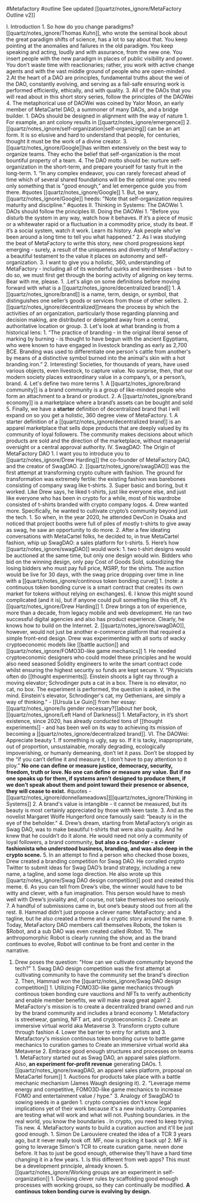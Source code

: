 #Metafactory 
#outline 
See updated [[quartz/notes_ignore/MetaFactory Outline v2]]

I. Introduction
	1. So how do you change paradigms? [[quartz/notes_ignore/Thomas Kuhn]], who wrote the seminal book about the great paradigm shifts of science, has a lot to say about that. You keep pointing at the anomalies and failures in the old paradigm. You keep speaking and acting, loudly and with assurance, from the new one. You insert people with the new paradigm in places of public visibility and power. You don’t waste time with reactionaries; rather, you work with active change agents and with the vast middle ground of people who are open-minded.
		2.At the heart of a DAO are principles, fundamental truths about the wei of the DAO, constantly evolving, and serving as a fail-safe ensuring work is performed efficiently, ethically, and with quality.
		3. All of the DAOs that you will read about in this short story series, follow the principles of the DAOWei
		4. 
			The metaphorical use of DAOWei was coined by Yalor Moon,  an early member of MetaCartel DAO, a summoner of many DAOs, and a bridge builder.
					1. DAOs should be designed in alignment with the way of nature
						1. For example, an ant colony results in [[quartz/notes_ignore/emergence]]
				2. [[quartz/notes_ignore/self-organization|self-organizing]] can be an art form. It is so elusive and hard to understand that people, for centuries, thought it must be the work of a divine creator. 
				3. [[quartz/notes_ignore/Google]]has written extensively on the best way to organize teams. They echo the belief that self-organization is the most bountiful property of a team. 
				4. The DAO motto should be: nurture self-organization in the short-term, and prepare yourself for tasty fruit in the long-term. 
					1. “In any complex endeavor, you can rarely forecast ahead of time which of several shared foundations will be the optimal one: you need only something that is ‟good enough,ˮ and let emergence guide you from there. #quotes [[quartz/notes_ignore/Google]]
						1. But, be wary, [[quartz/notes_ignore/Google]] heeds: "Note that self-organization requires maturity and discipline.” #quotes 
II. Thinking in Systems: The DAOWei
		1.  DAOs should follow the principles 
III. Doing the DAOWei
	1. "Before you disturb the system in any way, watch how it behaves. If it’s a piece of music or a whitewater rapid or a fluctuation in a commodity price, study its beat. If it’s a social system, watch it work. Learn its history. Ask people who’ve been around a long time to tell you what happened."
	2. As I was studying the beat of MetaFactory to write this story, new chord progressions kept emerging - surely, a result of the uniqueness and diversity of MetaFactory - a beautiful testament to the value it places on autonomy and self-organization. 
	3. I want to give you a holistic, 360, understanding of MetaFactory - including all of its wonderful quirks and weirdnesses - but to do so, we must first get through the boring activity of aligning on key terms. Bear with me, please. 
		1. .Let's align on some definitions before moving forward with what is a [[quartz/notes_ignore/decentralized brand]] 
			1. A [[quartz/notes_ignore/brand]] is a name, term, design, or symbol, that distinguishes one seller’s goods or services from those of other sellers. 
			2. [[quartz/notes_ignore/decentralized]]means the process by which the activities of an organization, particularly those regarding planning and decision making, are distributed or delegated away from a central, authoritative location or group.
			3. Let's look at what branding is from a historical lens: 
				1.  “The practice of branding - in the original literal sense of marking by burning - is thought to have begun with the ancient Egyptians, who were known to have engaged in livestock branding as early as 2,700 BCE. Branding was used to differentiate one person's cattle from another's by means of a distinctive symbol burned into the animal's skin with a hot branding iron.”
				2. Interesting! Societies, for thousands of years, have used various objects, even livestock, to capture value. No surprise, then, that our modern society places extraordinary value in a company’s, or a person’s, brand. 
			4. Let's define two more terms
				1. A [[quartz/notes_ignore/brand community]] is a brand community is a group of like-minded people who form an attachment to a brand or product.
				2. A [[quartz/notes_ignore/brand economy]] is a marketplace where a brand’s assets can be bought and sold
			5. Finally, we have a **starter** definition of decentralized brand that I will expand on so you get a holistic, 360 degree view of MetaFactory. 
				1. A starter definition of a [[quartz/notes_ignore/decentralized brand]] is an apparel marketplace that sells dope products that are deeply valued by its community of loyal followers. The community makes decisions about which products are sold and the direction of the marketplace, without managerial oversight or a central approval authority. 
	IV.  SwagDAO: The Origin of MetaFactory DAO
			1. I want you to introduce you to [[quartz/notes_ignore/Drew Harding]] the co-founder of MetaFactory DAO, and the creator of SwagDAO. 
			2. [[quartz/notes_ignore/swagDAO]] was the first attempt at transforming crypto culture with fashion. The ground for transformation was extremely fertile: the existing fashion was barebones consisting of company swag like t-shirts. 
			3. Super basic and boring, but it worked. Like Drew says, he liked t-shirts, just like everyone else, and just like everyone who has been in crypto for a while, most of his wardrobe consisted of t-shirts branded with crypto company logos. 
			4. Drew wanted more. Specifically, he wanted to cultivate crypto’s community beyond just the tech. 
				1.  So when, in the year 2020, he attended DevCon in Osaka and noticed that project booths were full of piles of mostly t-shirts to give away as swag, he saw an opportunity to do more. 
				2. After a few ideating conversations with MetaCartel folks, he decided to, in true MetaCartel fashion, whip up SwagDAO: a sales platform for t-shirts. 
			5. Here’s how [[quartz/notes_ignore/swagDAO]] would work:
				1. two t-shirt designs would be auctioned at the same time, but only one design would win. Bidders who bid on the winning design, only pay Cost of Goods Sold, subsidizing the losing bidders who must pay full price, MSRP, for the shirts. The auction would be live for 30 days, with the swag price dropping over time in line with a [[quartz/notes_ignore/continous token bonding curve]]
					1. (note: a continuous token bonding curve is a smart contract that creates its own market for tokens without relying on exchanges). 
			6. I know this might sound complicated (and it is), but if anyone could pull something like this off, it’s [[quartz/notes_ignore/Drew Harding]]
				1. Drew brings a ton of experience, more than a decade, from legacy mobile and web development. He ran two successful digital agencies and also has product experience. Clearly, he knows how to build on the Internet. 
				2. [[quartz/notes_ignore/swagDAO]], however, would not just be another e-commerce platform that required a simple front-end design. Drew was experimenting with all sorts of wacky cryptoeconomic models like [[battle auction]] and [[quartz/notes_ignore/FOMO3D-like game mechanics]]
					1. He needed cryptoeconomic designers who could model these principles and he would also need seasoned Solidity engineers to write the smart contract code whilst ensuring the highest security so funds are kept secure. 
		V. “Physicists often do [[thought experiments]]. Einstein shoots a light ray through a moving elevator; Schrodinger puts a cat in a box. There is no elevator, no cat, no box. The experiment is performed, the question is asked, in the mind. Einstein's elevator, Schrodinger's cat, my Gethenians, are simply a way of thinking."
			- [[Ursula Le Guin]]  from her essay: [[quartz/notes_ignore/Is gender necessary?]]about her book, [[quartz/notes_ignore/Left Hand of Darkness]]
			1. MetaFactory, in it’s short existence, since 2020, has already conducted tons of [[thought experiments]] - and has been well on its way to achieving its mission of becoming a [[quartz/notes_ignore/decentralized brand]]. 
		VI. The DAOWei: Appreciate beauty 
			1. 	If something is ugly, say so. If it is tacky, inappropriate, out of proportion, unsustainable, morally degrading, ecologically impoverishing, or humanly demeaning, don’t let it pass. Don’t be stopped by the “if you can’t define it and measure it, I don’t have to pay attention to it ploy.” **No one can define or measure justice, democracy, security, freedom, truth or love. No one can define or measure any value.** **But if no one speaks up for them, if systems aren’t designed to produce them, if we don’t speak about them and point toward their presence or absence, they will cease to exist.** #quotes 
				-  [[quartz/notes_ignore/donnellameadows]][[quartz/notes_ignore/Thinking in Systems]]
			2. A brand's value is intangible - it cannot be measured, but its beauty is most certainly appreciated by those with keen taste. 
			3. And as the novelist Margaret Wolfe Hungerford once famously said: “beauty is in the eye of the beholder.” 
			4. Drew’s dream, starting from MetaFactory’s origin as Swag DAO, was to make beautiful t-shirts that were also quality. And he knew that he couldn’t do it alone. He would need not only a community of loyal followers, a brand community, **but also a co-founder - a clever fashionista who understood business, branding, and was also deep in the crypto scene.**
			5. In an attempt to find a person who checked those boxes, Drew created a branding competition for Swag DAO. He corralled crypto Twitter to submit ideas for Swag DAO’s brand strategy, including a new name, a tagline, and some logo direction. He also wrote up this [[quartz/notes_ignore/Swag DAO design competition]] post and created this meme. 
			6. As you can tell from Drew’s vibe, the winner would have to be witty and clever, with a fun imagination. This person would have to mesh well with Drew’s joviality and, of course, not take themselves too seriously. 
			7. A handful of submissions came in, but one’s beauty stood out from all the rest. 
			8. Hammad didn’t just propose a clever name: MetaFactory; and a tagline, but he also created a theme and a cryptic story around the name. 
			9. Today, MetaFactory DAO members call themselves Robots, the token is $Robot, and a sub DAO was even created called iRobot. 
			10. The anthropomorphic Robot is clearly running the show, and as the brand continues to evolve, Robot will continue to be front and center in the narrative. 
		
1. Drew poses the question: "How can we cultivate community beyond the tech?"
						1. Swag DAO design competition was the first attempt at cultivating community to have the community set the brand's direction
							2. Then, Hammad won the [[quartz/notes_ignore/Swag DAO design competition]]
									1. Utilizing FOMO3D-like game mechanics through continous token bonding cure vauctions and NFTs to verify authenticity and enable member benefits, we will make swag great again!
			2. MetaFactory's mission is to create a decentralized brand owned and run by the brand community and includes a brand economy
				1. Metafactory is streetwear, gaming, NFT art, and cryptoeconomics
				2. Create an immersive virtual world aka Metaverse
				3. Transform crypto culture through fashion
				4. Lower the barrier to entry for artists and
			3.  Metafactory's mission continous token bonding curve to battle game mechanics to curation games to Create an immersive virtual world aka Metaverse 
	2. Embrace good enough structures and processes on teams
		1. MetaFactory started out as Swag DAO, an apparel sales platform. Also, **an experiment for-profit revenue** generating DAOs. 
			1. [[quartz/notes_ignore/swagDAO, an apparel sales platform, proposal on MetaCartel forum]]
				1. Auctions for products take place with a battle mechanic mechanism (James Waugh designing it). 
				2. "Leverage meme energy and competitive, FOMO3D-like game mechanics to increase FOMO and entertainment value / hype."
	3. Analogy of SwagDAO to sowing seeds in a garden
		1. crypto companies don't know legal implications yet of their work because it's a new industry. Companies are testing what will work and what will not. Pushing boundaries. in the real world, you know the boundaries . In crypto, you need to keep trying. Tis new. 
	4. MetaFactory wants to build a curation auction and it'll be just good enough. 
		1. Simon De Larouviere created the idea of a TCR 3 years ago, but it never really took off. MF, now is picking it back up!
		2. MF is going to leverage Simon's TCR to create curation game. neven done before. It has to just be good enough, otherwise they'll have a hard time changing it in a few years. 
			1. Is this different from web apps? This must be a development principle, already known.
	5. [[quartz/notes_ignore/Working groups are an experiment in self-organization]]
		1. Devising clever rules by scaffolding good enough processes with working groups, so they can continually be modified. **A continous token bonding curve is evolving by design.** 


		
		
	
		








	